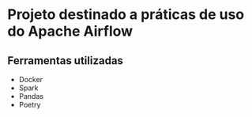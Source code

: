 # Projeto destinado a práticas de uso do Apache Airflow

## Ferramentas utilizadas
- Docker 
- Spark
- Pandas
- Poetry
